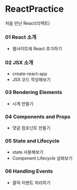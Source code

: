# ReactPractice
처음 만난 React(리액트)

### 01 React 소개
* 웹사이트에 React 추가하기
### 02 JSX 소개
* create-react-app
* JSX 코드 작성해보기
### 03 Rendering Elements
* 시계 만들기
### 04 Components and Props
* 댓글 컴포넌트 만들기
### 05 State and Lifecycle
* state 사용해보기
* Component Lifecycle 살펴보기
### 06 Handling Events
* 클릭 이벤트 처리하기
